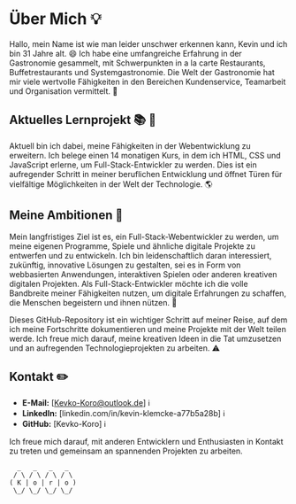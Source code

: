 # Über Mich :bulb:

Hallo, mein Name ist wie man leider unschwer erkennen kann, Kevin und ich bin 31 Jahre alt. :smile:
Ich habe eine umfangreiche Erfahrung in der Gastronomie gesammelt, mit Schwerpunkten in a la carte Restaurants, Buffetrestaurants und Systemgastronomie. Die Welt der Gastronomie hat mir viele wertvolle Fähigkeiten in den Bereichen Kundenservice, Teamarbeit und Organisation vermittelt. :rainbow:

## Aktuelles Lernprojekt :books: :date:

Aktuell bin ich dabei, meine Fähigkeiten in der Webentwicklung zu erweitern. Ich belege einen 14 monatigen Kurs, in dem ich HTML, CSS und JavaScript erlerne, um Full-Stack-Entwickler zu werden. Dies ist ein aufregender Schritt in meiner beruflichen Entwicklung und öffnet Türen für vielfältige Möglichkeiten in der Welt der Technologie. :earth_americas:



## Meine Ambitionen :rocket:

Mein langfristiges Ziel ist es, ein Full-Stack-Webentwickler zu werden, um meine eigenen Programme, Spiele und ähnliche digitale Projekte zu entwerfen und zu entwickeln. Ich bin leidenschaftlich daran interessiert, zukünftig, innovative Lösungen zu gestalten, sei es in Form von webbasierten Anwendungen, interaktiven Spielen oder anderen kreativen digitalen Projekten. Als Full-Stack-Entwickler möchte ich die volle Bandbreite meiner Fähigkeiten nutzen, um digitale Erfahrungen zu schaffen, die Menschen begeistern und ihnen nützen. :key:

Dieses GitHub-Repository ist ein wichtiger Schritt auf meiner Reise, auf dem ich meine Fortschritte dokumentieren und meine Projekte mit der Welt teilen werde. Ich freue mich darauf, meine kreativen Ideen in die Tat umzusetzen und an aufregenden Technologieprojekten zu arbeiten. :warning:

## Kontakt :pencil2:

- **E-Mail:** [Kevko-Koro@outlook.de] :information_source:
- **LinkedIn:** [linkedin.com/in/kevin-klemcke-a77b5a28b] :information_source:
- **GitHub:** [Kevko-Koro] :information_source:

Ich freue mich darauf, mit anderen Entwicklern und Enthusiasten in Kontakt zu treten und gemeinsam an spannenden Projekten zu arbeiten.

      _   _   _   _ 
     / \ / \ / \ / \ 
    ( K | o | r | o )
     \_/ \_/ \_/ \_/ 

